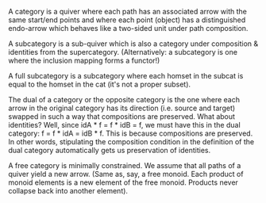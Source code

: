 A category is a quiver where each path has an associated arrow with the same start/end points and where each point (object) has a distinguished endo-arrow which behaves like a two-sided unit under path composition.

A subcategory is a sub-quiver which is also a category under composition & identities from the supercategory. (Alternatively: a subcategory is one where the inclusion mapping forms a functor!)

A full subcategory is a subcategory where each homset in the subcat is equal to the homset in the cat (it's not a proper subset).

The dual of a category or the opposite category is the one where each arrow in the original category has its direction (i.e. source and target) swapped in such a way that compositions are preserved. What about identities? Well, since idA * f = f * idB = f, we must have this in the dual category: f = f * idA = idB * f. This is because compositions are preserved. In other words, stipulating the composition condition in the definition of the dual category automatically gets us preservation of identities.

A free category is minimally constrained. We assume that all paths of a quiver yield a new arrow. (Same as, say, a free monoid. Each product of monoid elements is a new element of the free monoid. Products never collapse back into another element).
